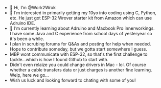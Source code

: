 - 👋 Hi, I’m @Work2Wrok
- 👀 I’m interested in primarily getting my 10yo into coding using C, Python, etc. He just got ESP-32 Wrover starter kit from Amazon which can use Adruino IDE. 
- 🌱 I’m currently learning about Adruino and Macbook Pro innerworkings. I have some Java and C experience from school days of yesteryear so it's been a while.
- I plan in scrubing forums for Q&As and posting for help when needed. Hope to contribute someday, but we gotta start somewhere I guess.
- MBP wont communicate with ESP-32, so that's the first challenge to tackle...which is how I found Github to start with.
- Didn't even relaize you could change drivers in Mac - lol. Of course whether a cable transfers data or just charges is another fine learning. Welp, here we go...
- Wish us luck and looking forward to chating with some of you!

<!---
Work2Wrok/Work2Wrok is a ✨ special ✨ repository because its `README.md` (this file) appears on your GitHub profile.
You can click the Preview link to take a look at your changes.
--->
